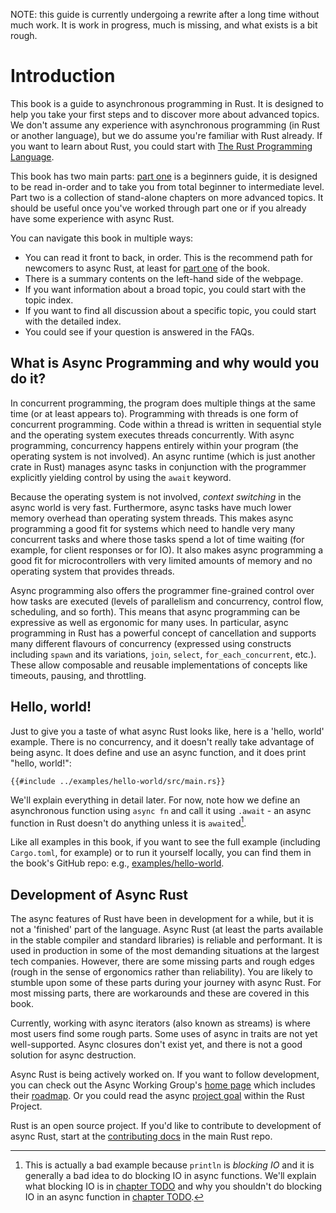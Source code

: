 NOTE: this guide is currently undergoing a rewrite after a long time without much work. It is work in progress, much is missing, and what exists is a bit rough.

# Introduction

This book is a guide to asynchronous programming in Rust. It is designed to help you take your first steps and to discover more about advanced topics. We don't assume any experience with asynchronous programming (in Rust or another language), but we do assume you're familiar with Rust already. If you want to learn about Rust, you could start with [The Rust Programming Language](https://doc.rust-lang.org/stable/book/).

This book has two main parts: [part one](part-guide/intro.md) is a beginners guide, it is designed to be read in-order and to take you from total beginner to intermediate level. Part two is a collection of stand-alone chapters on more advanced topics. It should be useful once you've worked through part one or if you already have some experience with async Rust.

You can navigate this book in multiple ways:

* You can read it front to back, in order. This is the recommend path for newcomers to async Rust, at least for [part one](part-guide/intro.md) of the book.
* There is a summary contents on the left-hand side of the webpage.
* If you want information about a broad topic, you could start with the topic index.
* If you want to find all discussion about a specific topic, you could start with the detailed index.
* You could see if your question is answered in the FAQs.


## What is Async Programming and why would you do it?

In concurrent programming, the program does multiple things at the same time (or at least appears to). Programming with threads is one form of concurrent programming. Code within a thread is written in sequential style and the operating system executes threads concurrently. With async programming, concurrency happens entirely within your program (the operating system is not involved). An async runtime (which is just another crate in Rust) manages async tasks in conjunction with the programmer explicitly yielding control by using the `await` keyword.

Because the operating system is not involved, *context switching* in the async world is very fast. Furthermore, async tasks have much lower memory overhead than operating system threads. This makes async programming a good fit for systems which need to handle very many concurrent tasks and where those tasks spend a lot of time waiting (for example, for client responses or for IO). It also makes async programming a good fit for microcontrollers with very limited amounts of memory and no operating system that provides threads.

Async programming also offers the programmer fine-grained control over how tasks are executed (levels of parallelism and concurrency, control flow, scheduling, and so forth). This means that async programming can be expressive as well as ergonomic for many uses. In particular, async programming in Rust has a powerful concept of cancellation and supports many different flavours of concurrency (expressed using constructs including `spawn` and its variations, `join`, `select`, `for_each_concurrent`, etc.). These allow composable and reusable implementations of concepts like timeouts, pausing, and throttling.


## Hello, world!

Just to give you a taste of what async Rust looks like, here is a 'hello, world' example. There is no concurrency, and it doesn't really take advantage of being async. It does define and use an async function, and it does print "hello, world!":

```rust,edition2021
{{#include ../examples/hello-world/src/main.rs}}
```

We'll explain everything in detail later. For now, note how we define an asynchronous function using `async fn` and call it using `.await` - an async function in Rust doesn't do anything unless it is `await`ed[^blocking].

Like all examples in this book, if you want to see the full example (including `Cargo.toml`, for example) or to run it yourself locally, you can find them in the book's GitHub repo: e.g., [examples/hello-world](https://github.com/rust-lang/async-book/tree/master/examples/hello-world).


## Development of Async Rust

The async features of Rust have been in development for a while, but it is not a 'finished' part of the language. Async Rust (at least the parts available in the stable compiler and standard libraries) is reliable and performant. It is used in production in some of the most demanding situations at the largest tech companies. However, there are some missing parts and rough edges (rough in the sense of ergonomics rather than reliability). You are likely to stumble upon some of these parts during your journey with async Rust. For most missing parts, there are workarounds and these are covered in this book.

Currently, working with async iterators (also known as streams) is where most users find some rough parts. Some uses of async in traits are not yet well-supported. Async closures don't exist yet, and there is not a good solution for async destruction.

Async Rust is being actively worked on. If you want to follow development, you can check out the Async Working Group's [home page](https://rust-lang.github.io/wg-async/meetings.html) which includes their [roadmap](https://rust-lang.github.io/wg-async/vision/roadmap.html). Or you could read the async [project goal](https://github.com/rust-lang/rust-project-goals/issues/105) within the Rust Project.

Rust is an open source project. If you'd like to contribute to development of async Rust, start at the [contributing docs](https://github.com/rust-lang/rust/blob/master/CONTRIBUTING.md) in the main Rust repo.


[^blocking]: This is actually a bad example because `println` is *blocking IO* and it is generally a bad idea to do blocking IO in async functions. We'll explain what blocking IO is in [chapter TODO]() and why you shouldn't do blocking IO in an async function in [chapter TODO]().
